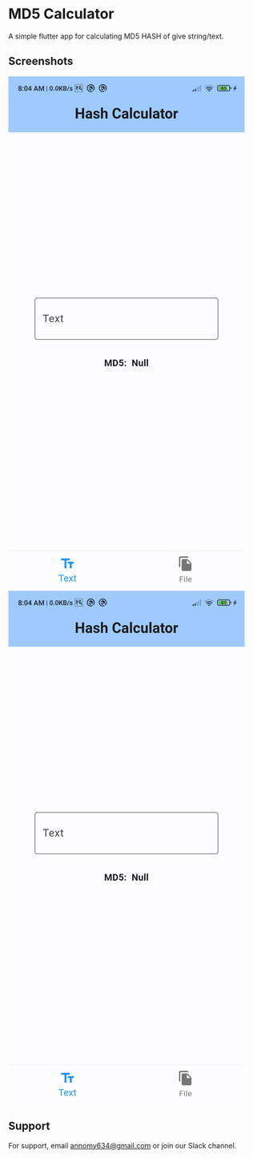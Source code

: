 
# MD5 Calculator
A simple flutter app for calculating MD5 HASH of give string/text.


## Screenshots
![App Screenshot](https://github.com/binod634/Flutter-Hash_Calculator/blob/main/src/Screenshots/flutter_01.png)
![App Screenshot](https://github.com/binod634/Flutter-Hash_Calculator/blob/main/src/Screenshots/flutter_01.png)


## Support

For support, email annomy634@gmail.com or join our Slack channel.
